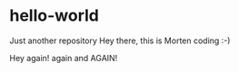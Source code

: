 # hello-world
Just another repository
Hey there, this is Morten coding :-)

Hey again!
again and AGAIN!
